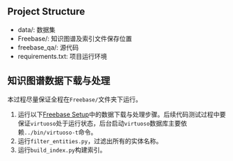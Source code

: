 ## Project Structure
+ data/: 数据集
+ Freebase/: 知识图谱及索引文件保存位置
+ freebase_qa/: 源代码
+ requirements.txt: 项目运行环境

## 知识图谱数据下载与处理
本过程尽量保证全程在`Freebase/`文件夹下运行。
1. 运行以下[Freebase Setup](https://github.com/GasolSun36/ToG/tree/main/Freebase)中的数据下载与处理步骤。后续代码测试过程中要保证`virtuoso`处于运行状态，后台启动`virtuoso`数据库主要依赖`../bin/virtuoso-t`命令。
2. 运行`filter_entities.py`，过滤出所有的实体名称。
3. 运行`build_index.py`构建索引。


